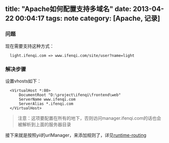 title: "Apache如何配置支持多域名"
date: 2013-04-22 00:04:17
tags: note
category: [Apache, 记录]
---

### 问题

现在需要支持这种方式：
```
  light.ifenqi.com => www.ifenqi.com/site/user?name=light
```
### 解决步骤

设置vhosts如下：
```
  <VirtualHost *:80>    
      DocumentRoot "D:\project\ifenqi\frontend\web"    
      ServerName www.ifenqi.com    
      ServerAlias *.ifenqi.com    
  </VirtualHost>
```

> 注意：这项要配置在所有的地下，否则访问manager.ifenqi.com的话也会被解析到上面的服务器目录

接下来就是按照yii的urlManager，来添加规则了，详见[runtime-routing](https://github.com/yiisoft/yii2/blob/master/docs/guide/runtime-routing.md#rules-with-server-names-)
